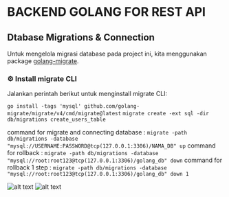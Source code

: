 # BACKEND GOLANG FOR REST API

## Dtabase Migrations & Connection

Untuk mengelola migrasi database pada project ini, kita menggunakan package [golang-migrate](https://github.com/golang-migrate/migrate).

### ⚙️ Install migrate CLI
<span>Jalankan perintah berikut untuk menginstall migrate CLI:</span>

```go install -tags 'mysql' github.com/golang-migrate/migrate/v4/cmd/migrate@latest``` 
```migrate create -ext sql -dir db/migrations create_users_table```

command for migrate and connecting database : 
`migrate -path db/migrations -database "mysql://USERNAME:PASSWORD@tcp(127.0.0.1:3306)/NAMA_DB" up`
command for rollback : 
`migrate -path db/migrations -database "mysql://root:root123@tcp(127.0.0.1:3306)/golang_db" down`
command for rollback 1 step : 
`migrate -path db/migrations -database "mysql://root:root123@tcp(127.0.0.1:3306)/golang_db" down 1`

![alt text](image.png)
![alt text](image-1.png)
